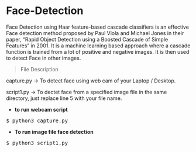 # Face-Detection
Face Detection using Haar feature-based cascade classifiers is an effective Face detection method proposed by 
Paul Viola and Michael Jones in their paper, “Rapid Object Detection using a Boosted Cascade of Simple Features” in 2001. 
It is a machine learning based approach where a cascade function is trained from a lot of positive and negative images. 
It is then used to detect Face in other images.

>File Description

capture.py -> To detect face using web cam of your Laptop / Desktop.

script1.py -> To dectet face from a specified image file in the same directory, just replace line 5 with your file name.

- <b>to run webcam script</b>
<pre>$ python3 capture.py</pre>

- <b>To run image file face detection</b>
<pre>$ python3 script1.py</pre>
